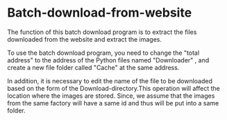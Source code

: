 # Batch-download-from-website
The function of this batch download program is to extract the files downloaded from the website and extract the images. 

To use the batch download program, you need to change the "total address" to the address of the Python files named "Downloader" , and create a new file folder called "Cache" at the same address.

In addition, it is necessary to edit the name of the file to be downloaded based on the form of the Download-directory.This operation will affect the location where the images are stored. Since, we assume that the images from the same factory will have a same id and thus will be put into a same folder. 
